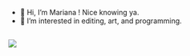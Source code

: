 - 👋 Hi, I’m Mariana ! Nice knowing ya.
- 👀 I’m interested in editing, art, and programming.


<!--- [](https://visitor-badge.glitch.me/badge?page_id=marianahz24.marianahz24) --->
 ![](https://komarev.com/ghpvc/?username=marianahz24&style=plastic&color=red)
 ------
<!---
marianahz24/marianahz24 is a ✨ special ✨ repository because its `README.md` (this file) appears on your GitHub profile.
You can click the Preview link to take a look at your changes.
--->
